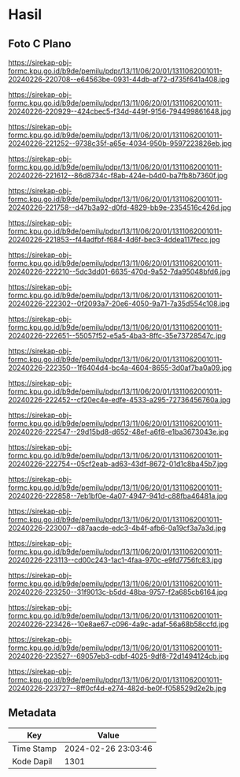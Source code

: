 # Hasil

## Foto C Plano

https://sirekap-obj-formc.kpu.go.id/b9de/pemilu/pdpr/13/11/06/20/01/1311062001011-20240226-220708--e64563be-0931-44db-af72-d735f641a408.jpg

https://sirekap-obj-formc.kpu.go.id/b9de/pemilu/pdpr/13/11/06/20/01/1311062001011-20240226-220929--424cbec5-f34d-449f-9156-794499861648.jpg

https://sirekap-obj-formc.kpu.go.id/b9de/pemilu/pdpr/13/11/06/20/01/1311062001011-20240226-221252--9738c35f-a65e-4034-950b-9597223826eb.jpg

https://sirekap-obj-formc.kpu.go.id/b9de/pemilu/pdpr/13/11/06/20/01/1311062001011-20240226-221612--86d8734c-f8ab-424e-b4d0-ba7fb8b7360f.jpg

https://sirekap-obj-formc.kpu.go.id/b9de/pemilu/pdpr/13/11/06/20/01/1311062001011-20240226-221758--d47b3a92-d0fd-4829-bb9e-2354516c426d.jpg

https://sirekap-obj-formc.kpu.go.id/b9de/pemilu/pdpr/13/11/06/20/01/1311062001011-20240226-221853--f44adfbf-f684-4d6f-bec3-4ddea117fecc.jpg

https://sirekap-obj-formc.kpu.go.id/b9de/pemilu/pdpr/13/11/06/20/01/1311062001011-20240226-222210--5dc3dd01-6635-470d-9a52-7da95048bfd6.jpg

https://sirekap-obj-formc.kpu.go.id/b9de/pemilu/pdpr/13/11/06/20/01/1311062001011-20240226-222302--0f2093a7-20e6-4050-9a71-7a35d554c108.jpg

https://sirekap-obj-formc.kpu.go.id/b9de/pemilu/pdpr/13/11/06/20/01/1311062001011-20240226-222651--55057f52-e5a5-4ba3-8ffc-35e73728547c.jpg

https://sirekap-obj-formc.kpu.go.id/b9de/pemilu/pdpr/13/11/06/20/01/1311062001011-20240226-222350--1f6404d4-bc4a-4604-8655-3d0af7ba0a09.jpg

https://sirekap-obj-formc.kpu.go.id/b9de/pemilu/pdpr/13/11/06/20/01/1311062001011-20240226-222452--cf20ec4e-edfe-4533-a295-72736456760a.jpg

https://sirekap-obj-formc.kpu.go.id/b9de/pemilu/pdpr/13/11/06/20/01/1311062001011-20240226-222547--29d15bd8-d652-48ef-a6f8-e1ba3673043e.jpg

https://sirekap-obj-formc.kpu.go.id/b9de/pemilu/pdpr/13/11/06/20/01/1311062001011-20240226-222754--05cf2eab-ad63-43df-8672-01d1c8ba45b7.jpg

https://sirekap-obj-formc.kpu.go.id/b9de/pemilu/pdpr/13/11/06/20/01/1311062001011-20240226-222858--7eb1bf0e-4a07-4947-941d-c88fba46481a.jpg

https://sirekap-obj-formc.kpu.go.id/b9de/pemilu/pdpr/13/11/06/20/01/1311062001011-20240226-223007--d87aacde-edc3-4b4f-afb6-0a19cf3a7a3d.jpg

https://sirekap-obj-formc.kpu.go.id/b9de/pemilu/pdpr/13/11/06/20/01/1311062001011-20240226-223113--cd00c243-1ac1-4faa-970c-e9fd7756fc83.jpg

https://sirekap-obj-formc.kpu.go.id/b9de/pemilu/pdpr/13/11/06/20/01/1311062001011-20240226-223250--31f9013c-b5dd-48ba-9757-f2a685cb6164.jpg

https://sirekap-obj-formc.kpu.go.id/b9de/pemilu/pdpr/13/11/06/20/01/1311062001011-20240226-223426--10e8ae67-c096-4a9c-adaf-56a68b58ccfd.jpg

https://sirekap-obj-formc.kpu.go.id/b9de/pemilu/pdpr/13/11/06/20/01/1311062001011-20240226-223527--69057eb3-cdbf-4025-9df8-72d1494124cb.jpg

https://sirekap-obj-formc.kpu.go.id/b9de/pemilu/pdpr/13/11/06/20/01/1311062001011-20240226-223727--8ff0cf4d-e274-482d-be0f-f058529d2e2b.jpg


## Metadata

| Key        | Value               |
| ---------- | ------------------- |
| Time Stamp | 2024-02-26 23:03:46 |
| Kode Dapil | 1301                |



